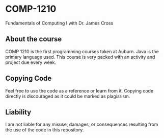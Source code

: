 # COMP-1210
Fundamentals of Computing I with Dr. James Cross

## About the course
COMP 1210 is the first programming courses taken at Auburn. Java is the primary language used. This course is very packed with an activity and project due every week.

## Copying Code
Feel free to use the code as a reference or learn from it. Copying code directly is discouraged as it could be marked as plagiarism.

## Liability
I am not liable for any misuse, damages, or consequences resulting from the use of the code in this repository.

